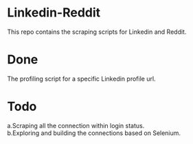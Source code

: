 # Linkedin-Reddit
This repo contains the scraping scripts for Linkedin and Reddit. 

# Done
The profiling script for a specific Linkedin profile url.

# Todo
a.Scraping all the connection within login status.</br>
b.Exploring and building the connections based on Selenium.


